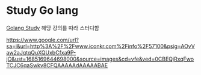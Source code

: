 # Study Go lang
[Golang Study](https://nomadcoders.co/)
해당 강의를 따라 스터디함

https://www.google.com/url?sa=i&url=http%3A%2F%2Fwww.iconkr.com%2Finfo%2F57100&psig=AOvVaw2aJqtqQuXQUxbCfxa9P-jO&ust=1685169644698000&source=images&cd=vfe&ved=0CBEQjRxqFwoTCJC6qaSwkv8CFQAAAAAdAAAAABAE
